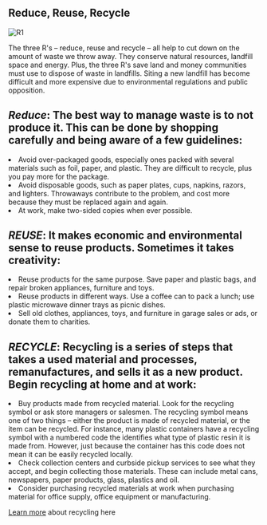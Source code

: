 ## Reduce, Reuse, Recycle
![R1](https://user-images.githubusercontent.com/59482454/71800212-708f0100-3092-11ea-812c-56183c59072f.jpg)
<p> The three R's – reduce, reuse and recycle – all help to cut down on the amount of waste we throw away. They conserve natural resources, landfill space and energy. Plus, the three R's save land and money communities must use to dispose of waste in landfills. Siting a new landfill has become difficult and more expensive due to environmental regulations and public opposition. </p>

## _Reduce_: The best way to manage waste is to not produce it. This can be done by shopping carefully and being aware of a few guidelines:

<li> Avoid over-packaged goods, especially ones packed with several materials such as foil, paper, and plastic. They are difficult to recycle, plus you pay more for the package. </li>
<li> Avoid disposable goods, such as paper plates, cups, napkins, razors, and lighters. Throwaways contribute to the problem, and cost more because they must be replaced again and again.</li>
<li> At work, make two-sided copies when ever possible. </li>

## _REUSE_:  It makes economic and environmental sense to reuse products. Sometimes it takes creativity:
<li> Reuse products for the same purpose. Save paper and plastic bags, and repair broken appliances, furniture and toys. </li>
<li> Reuse products in different ways. Use a coffee can to pack a lunch; use plastic microwave dinner trays as picnic dishes. </li>
<li> Sell old clothes, appliances, toys, and furniture in garage sales or ads, or donate them to charities. </li>

## _RECYCLE_:  Recycling is a series of steps that takes a used material and processes, remanufactures, and sells it as a new product. Begin recycling at home and at work:
<Li> Buy products made from recycled material. Look for the recycling symbol or ask store managers or salesmen. The recycling symbol means one of two things – either the product is made of recycled material, or the item can be recycled. For instance, many plastic containers have a recycling symbol with a numbered code the identifies what type of plastic resin it is made from. However, just because the container has this code does not mean it can be easily recycled locally.</li>
<li> Check collection centers and curbside pickup services to see what they accept, and begin collecting those materials. These can include metal cans, newspapers, paper products, glass, plastics and oil.</li>
<li> Consider purchasing recycled materials at work when purchasing material for office supply, office equipment or manufacturing.
  
  [Learn more](https://www.epa.gov/recycle/recycling-basics) about recycling here

